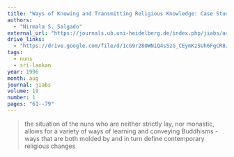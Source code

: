 ```yaml
---
title: "Ways of Knowing and Transmitting Religious Knowledge: Case Studies of Theravāda Buddhist Nuns"
authors:
  - "Nirmala S. Salgado"
external_url: "https://journals.ub.uni-heidelberg.de/index.php/jiabs/article/view/8842/2749"
drive_links:
  - "https://drive.google.com/file/d/1cG9r28OWNiQ4sSzG_CEymKzSUh6FgCR8/view?usp=drivesdk"
tags:
  - nuns
  - sri-lankan
year: 1996
month: aug
journal: jiabs
volume: 19
number: 1
pages: "61--79"
---
```


> the situation of the nuns  who  are  neither  strictly  lay,  nor  monastic,  allows  for  a  variety  of  ways  of  learning  and  conveying Buddhisms - ways  that  are both  molded  by  and  in  turn  define  contemporary religious changes
